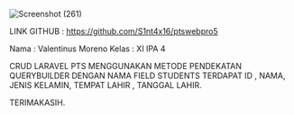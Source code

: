 ![Screenshot (261)](https://user-images.githubusercontent.com/50811498/190840638-2499321e-b41d-4399-b800-138299ed464b.png)




LINK GITHUB : https://github.com/S1nt4x16/ptswebpro5

Nama : Valentinus Moreno
Kelas : XI IPA 4

CRUD LARAVEL PTS MENGGUNAKAN METODE PENDEKATAN QUERYBUILDER DENGAN NAMA FIELD STUDENTS  TERDAPAT ID , NAMA, JENIS KELAMIN, TEMPAT LAHIR , TANGGAL LAHIR.

TERIMAKASIH.
